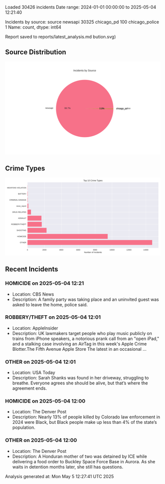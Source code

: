 
Loaded 30426 incidents
Date range: 2024-01-01 00:00:00 to 2025-05-04 12:21:40

Incidents by source:
source
newsapi           30325
chicago_pd          100
chicago_police        1
Name: count, dtype: int64

Report saved to reports/latest_analysis.md
bution.svg)

## Source Distribution
![Source Distribution](images/source_distribution.svg)

## Crime Types
![Crime Types](images/crime_types.svg)

## Recent Incidents

### HOMICIDE on 2025-05-04 12:21
- Location: CBS News
- Description: A family party was taking place and an uninvited guest was asked to leave the home, police said.


### ROBBERY/THEFT on 2025-05-04 12:01
- Location: AppleInsider
- Description: UK lawmakers target people who play music publicly on trains from iPhone speakers, a notorious prank call from an "open iPad," and a stalking case involving an AirTag in this week's Apple Crime Blotter.The Fifth Avenue Apple Store The latest in an occasional …


### OTHER on 2025-05-04 12:01
- Location: USA Today
- Description: Sarah Shanks was found in her driveway, struggling to breathe. Everyone agrees she should be alive, but that’s where the agreement ends.


### HOMICIDE on 2025-05-04 12:00
- Location: The Denver Post
- Description: Nearly 13% of people killed by Colorado law enforcement in 2024 were Black, but Black people make up less than 4% of the state’s population.


### OTHER on 2025-05-04 12:00
- Location: The Denver Post
- Description: A Honduran mother of two was detained by ICE while delivering a food order to Buckley Space Force Base in Aurora. As she waits in detention months later, she still has questions.

Analysis generated at: Mon May  5 12:27:41 UTC 2025

